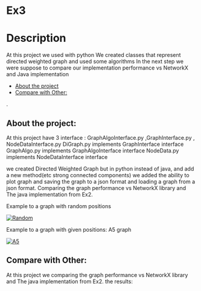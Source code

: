 # Ex3

# Description
At this project we used with python 
We created classes that represent directed weighted graph and used some algorithms
In the next step we were suppose to compare our implementation performance vs NetworkX and Java implementation



* [About the project](#p1)
* [Compare with Other:](#p2)



.


<a name="p1"></a>
## About the project:
At this project have 3 interface : GraphAlgoInterface.py ,GraphInterface.py , NodeDataInterface.py
DiGraph.py implements GraphInterface interface 
GraphAlgo.py implements GraphAlgoInterface interface
NodeData.py implements NodeDataInterface interface

we created Directed Weighted Graph but in python instead of java, and add a new method(etc strong connected components)
we added the ability to plot graph and saving the graph to a json format and loading a graph from a json format.
Comparing the graph performance vs NetworkX library and The java implementation from Ex2.



   Example to a graph with random positions


<a href='https://postimages.org/' target='_blank'><img src='https://i.postimg.cc/kMRyY7vg/Random.jpg' border='0' alt='Random'/></a>


  Example to a graph with given positions:
   A5 graph
    
    

<a href='https://postimg.cc/4K6ygnXm' target='_blank'><img src='https://i.postimg.cc/8C36Lr3B/A5.png' border='0' alt='A5'/></a>




<a name="p2"></a>
## Compare with Other:

At this project we comparing the graph performance vs NetworkX library and The java implementation from Ex2.
the results:




